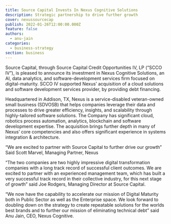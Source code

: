 ```yaml
---
title: Source Capital Invests In Nexus Cognitive Solutions
description: Strategic partnership to drive further growth
cover: nexussourcecap
publish: 2022-01-26T12:00:00.000Z
feature: false
authors:
  - anu-jain
categories:
  - business-strategy
section: business
---
```

 

Source Capital, through Source Capital Credit Opportunities IV, LP (“SCCO IV”), is pleased to announce its investment in Nexus Cognitive Solutions, an AI, data analytics, and software-development services firm focused on digital-maturity. SCCO IV supported Nexus’ acquisition of a cloud solutions and software development services provider, by providing debt financing.

Headquartered in Addison, TX, Nexus is a service-disabled veteran-owned small business (SDVOSB) that helps companies leverage their data and processes to drive greater efficiency, insights, and scalability through highly-tailored software solutions. The Company has significant cloud, robotics process automation, analytics, blockchain and software development expertise. The acquisition brings further depth in many of Nexus’ core competencies and also offers significant experience in systems integration & architecture.

“We are excited to partner with Source Capital to further drive our growth” Said Scott Marvel, Managing Partner, Nexus

“The two companies are two highly impressive digital transformation companies with a long track record of successful client outcomes. We are excited to partner with an experienced management team, which has built a very successful track record in their collective industry, for this next stage of growth” said Joe Rodgers, Managing Director at Source Capital.

“We now have the capability to accelerate our mission of Digital Maturity both in Public Sector as well as the Enterprise space.  We look forward to doubling down on the strategy to create repeatable solutions for the worlds best brands and to further our mission of eliminating technical debt” said Anu Jain, CEO, Nexus Cognitive.